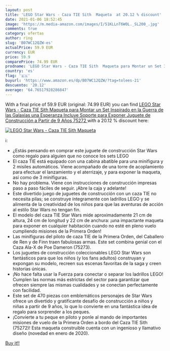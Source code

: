 ```yaml
---
layout: post
title: 'LEGO Star Wars - Caza TIE Sith  Maqueta  at 20.12 % discount'
date: 2021-01-06 18:52:45
image: 'https://m.media-amazon.com/images/I/51KLLnT6W0L._SL200_.jpg'
comments: true
category: ofertas
author: ring
slug: 'B07WC12QZW-es'
actualPrice: 59.9 EUR
currency: EUR
price: 59.9
comparePrice: 74.99 EUR
prodname: 'LEGO Star Wars - Caza TIE Sith  Maqueta para Montar un Set Inspirado en la Guerra de las Galaxias una Esperanza  Incluye Soporte para Exponer  Juguete de Construcción a Partir de 9 Años  75272 '
country: 'es'
flag: '🇪🇸'
buyurl: 'https://www.amazon.es/dp/B07WC12QZW/?tag=tolees-21'
descuento: '20.12'
average: '64.76517928286847'
---
```


With a final price of 59.9 EUR (original: 74.99 EUR) you can find [LEGO Star Wars - Caza TIE Sith  Maqueta para Montar un Set Inspirado en la Guerra de las Galaxias una Esperanza  Incluye Soporte para Exponer  Juguete de Construcción a Partir de 9 Años  75272 ](https://www.amazon.es/dp/B07WC12QZW/?tag=tolees-21) with a  20.12 % discount here:

[![LEGO Star Wars - Caza TIE Sith  Maqueta ](https://m.media-amazon.com/images/I/51KLLnT6W0L._SL200_.jpg)](https://www.amazon.es/dp/B07WC12QZW/?tag=tolees-21)

ℹ️:

- ¿Estás pensando en comprar este juguete de construcción Star Wars como regalo para alguien que no conoce los sets LEGO
- El caza TIE está equipado con una cabina abatible para una minifigura y 2 misiles automáticos. Viene acompañado de una torre de acoplamiento para efectuar el lanzamiento y el aterrizaje, y para exponer la maqueta, así como de 3 minifiguras.
- No hay problema. Viene con instrucciones de construcción impresas paso a paso fáciles de seguir. ¡Abre la caja y adelante!
- Este divertido juego de juguetes de construcción con un caza TIE no necesita pilas; se construye íntegramente con ladrillos LEGO y se alimenta de la creatividad de los niños para que las aventuras de acción al estilo Star Wars no tengan fin.
- El modelo del caza TIE Star Wars mide aproximadamente 21 cm de altura, 24 cm de longitud y 22 cm de anchura: ¡una impactante maqueta para exponer en cualquier habitación cuando no esté en pleno vuelo cumpliendo misiones de la Primera Orden!
- Las minifiguras del piloto de caza TIE de la Primera Orden, del Caballero de Ren y de Finn traen fabulosas armas. Este set combina genial con el Caza Ala-X de Poe Dameron (75273).
- Los juguetes de construcción coleccionables LEGO Star Wars son fantásticos para que los niños (y los fans adultos) construyan y expongan su modelo, recreen sus escenas favoritas de la saga y creen historias únicas.
- ¡No hace falta usar la Fuerza para conectar o separar los ladrillos LEGO! Cumplen las normas más estrictas del sector para garantizar que ofrecen siempre las mismas cualidades y se conectan perfectamente con facilidad.
- Este set de 470 piezas con emblemáticos personajes de Star Wars ofrece un divertido y gratificante desafío de construcción a niños y niñas a partir de 9 años, lo que lo convierte en una fantástica idea de regalo para sorprender a los peques.
- ¡Convierte a tu peque en piloto y ponle al mando de importantes misiones de vuelo de la Primera Orden a bordo del Caza TIE Sith (75272)! Esta maqueta construible cuenta con un ingenioso y llamativo diseño (novedad en enero de 2020).

[Buy it!!](https://www.amazon.es/dp/B07WC12QZW/?tag=tolees-21)
